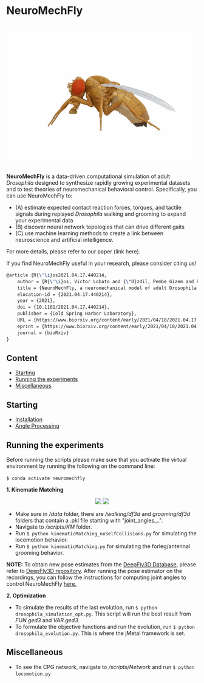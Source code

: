 # NeuroMechFly

<p align="center">
  <img align="center" width="600" src="https://github.com/NeLy-EPFL/NeuroMechFly/blob/f6464a158958077c37845695ba37204fbc8f062a/docs/NeuroMechFly.gif">
</p>

**NeuroMechFly** is a data-driven computational simulation of adult *Drosophila* designed to synthesize rapidly growing experimental datasets and to test theories of neuromechanical behavioral control. Specifically, you can use NeuroMechFly to:
* (A) estimate expected contact reaction forces, torques, and tactile signals during replayed *Drosophila* walking and grooming to expand your experimental data
* (B) discover neural network topologies that can drive different gaits
* (C) use machine learning methods to create a link between neuroscience and artificial intelligence. 

For more details, please refer to our paper (link here).

If you find NeuroMechFly useful in your research, please consider citing us!

```Latex
@article {R{\'\i}os2021.04.17.440214,
	author = {R{\'\i}os, Victor Lobato and {\"O}zdil, Pembe Gizem and Ramalingasetty, Shravan Tata and Arreguit, Jonathan and Clerc Rosset, St{\'e}phanie and Knott, Graham and Ijspeert, Auke Jan and Ramdya, Pavan},
	title = {NeuroMechFly, a neuromechanical model of adult Drosophila melanogaster},
	elocation-id = {2021.04.17.440214},
	year = {2021},
	doi = {10.1101/2021.04.17.440214},
	publisher = {Cold Spring Harbor Laboratory},
	URL = {https://www.biorxiv.org/content/early/2021/04/18/2021.04.17.440214},
	eprint = {https://www.biorxiv.org/content/early/2021/04/18/2021.04.17.440214.full.pdf},
	journal = {bioRxiv}
}
```

## Content

- [Starting](#starting)
- [Running the experiments](#running-the-experiments)
- [Miscellaneous](#miscellaneous)


## Starting
* [Installation](https://github.com/NeLy-EPFL/NeuroMechFly/blob/km-refactor/docs/installation.md)
* [Angle Processing](https://github.com/NeLy-EPFL/NeuroMechFly/blob/km-refactor/docs/angleprocessing.md)

## Running the experiments 
Before running the scripts please make sure that you activate the virtual environment by running the following on the command line:

```$ conda activate neuromechfly```

**1. Kinematic Matching**
<p align="center">
  <img src="https://github.com/NeLy-EPFL/NeuroMechFly/blob/f6464a158958077c37845695ba37204fbc8f062a/docs/km_grooming.gif" width="330" />
  <img src="https://github.com/NeLy-EPFL/NeuroMechFly/blob/f6464a158958077c37845695ba37204fbc8f062a/docs/km_walking.gif" width="330" /> 
</p>

- Make sure in */data* folder, there are */walking/df3d* and *grooming/df3d* folders that contain a .pkl file starting with "joint_angles_..".
- Navigate to */scripts/KM* folder.
- Run ```$ python kinematicMatching_noSelfCollisions.py``` for simulating the locomotion behavior. 
- Run ```$ python kinematicMatching.py``` for simulating the forleg/antennal grooming behavior. 

**NOTE:** To obtain new pose estimates from the [DeepFly3D Database](https://dataverse.harvard.edu/dataverse/DeepFly3D), please refer to [DeepFly3D repository](https://github.com/NeLy-EPFL/DeepFly3D). After running the pose estimator on the recordings, you can follow the instructions for computing joint angles to control NeuroMechFly [here.](https://github.com/NeLy-EPFL/NeuroMechFly/blob/km-refactor/docs/angleprocessing.md)

**2. Optimization** 
- To simulate the results of the last evolution, run ```$ python drosophila_simulation_opt.py```. This script will run the best result from *FUN.ged3* and *VAR.ged3*. 
- To formulate the objective functions and run the evolution, run ```$ python drosophila_evolution.py```. This is where the jMetal framework is set. 

## Miscellaneous 
- To see the CPG network, navigate to */scripts/Network* and run ```$ python locomotion.py```

